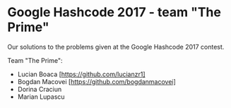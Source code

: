 # Google Hashcode 2017 - team "The Prime"

Our solutions to the problems given at the Google Hashcode 2017 contest.

Team "The Prime":
* Lucian Boaca [https://github.com/lucianzr1]
* Bogdan Macovei [https://github.com/bogdanmacovei]
* Dorina Craciun
* Marian Lupascu
